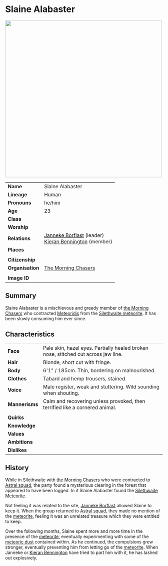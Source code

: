 # Slaine Alabaster

<img src="https://raw.githubusercontent.com/jesskelsall/astarus-images/main/characters/portraits/imageid.png" height="500" />

|||
| --- | --- |
| **Name** | Slaine Alabaster | character.3
| **Lineage** | Human |
| **Pronouns** | he/him |
| **Age** | 23 |
| **Class** | |
| **Worship** | |
| **Relations** | [Janneke Borflast](janneke-borflast.md) (leader)<br>[Kieran Bennington](kieran-bennington.md) (member) |
| **Places** | |
|||
| **Citizenship** | |
| **Organisation** | [The Morning Chasers](../organisations/the-morning-chasers.md) |
|||
| **Image ID** | |

## Summary

Slaine Alabaster is a mischievous and greedy member of [the Morning Chasers](../organisations/the-morning-chasers.md) who contracted [Meteoridis](../mechanics/roleplay/meteoridis.md) from the [Silethwaite meteorite](../items/meteoric/meteorites/silethwaite-meteorite.md). It has been slowly consuming him ever since.

## Characteristics

| | |
| --- | --- |
| **Face** | Pale skin, hazel eyes. Partially healed broken nose, stitched cut across jaw line. | characteristics.2
| **Hair** | Blonde, short cut with fringe. |
| **Body** | 6'1" / 185cm. Thin, bordering on malnourished. |
| **Clothes** | Tabard and hemp trousers, stained. |
| **Voice** | Male register, weak and stuttering. Wild sounding when shouting. |
| **Mannerisms** | Calm and recovering unless provoked, then terrified like a cornered animal. |
| | |
| **Quirks** | |
| **Knowledge** | |
| **Values** | |
| **Ambitions** | |
| **Dislikes** | |

## History

While in Silethwaite with [the Morning Chasers](../organisations/the-morning-chasers.md) who were contracted to [Astral squad](../organisations/astorrel/squads/astral-squad.md), the party found a mysterious clearing in the forest that appeared to have been logged. In it Slaine Alabaster found the [Silethwaite Meteorite](../items/meteoric/meteorites/silethwaite-meteorite.md).

Not feeling it was related to the site, [Janneke Borflast](janneke-borflast.md) allowed Slaine to keep it. When the group returned to [Astral squad](../organisations/astorrel/squads/astral-squad.md), they made no mention of the [meteorite](../items/meteoric/meteorite.md), feeling it was an unrelated treasure which they were entitled to keep.

Over the following months, Slaine spent more and more time in the presence of the [meteorite](../items/meteoric/meteorite.md), eventually experimenting with some of the [meteoric dust](../items/meteoric/meteoric-dust.md) contained within. As he continued, the compulsions grew stronger, eventually preventing him from letting go of the [meteorite](../items/meteoric/meteorite.md). When Janneke or [Kieran Bennington](kieran-bennington.md) have tried to part him with it, he has lashed out explosively.
